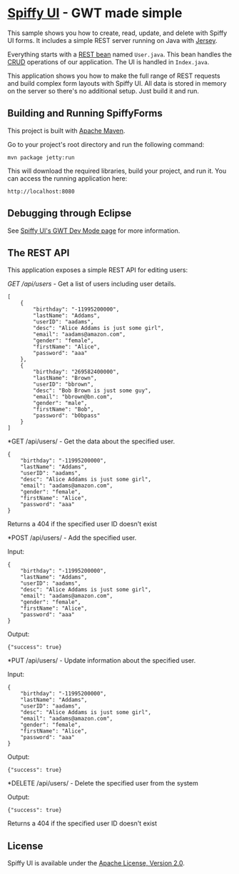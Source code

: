[Spiffy UI](http://www.spiffyui.org) - GWT made simple
==================================================

This sample shows you how to create, read, update, and delete with Spiffy UI forms.  It includes a simple REST server running on Java with [Jersey](http://jersey.java.net/).

Everything starts with a [REST bean](http://www.spiffyui.org/!#rest) named `User.java`.  This bean handles the [CRUD](http://en.wikipedia.org/wiki/Create,_read,_update_and_delete) operations of our application.  The UI is handled in `Index.java`.

This application shows you how to make the full range of REST requests and build complex form layouts with Spiffy UI.  All data is stored in memory on the server so there's no additional setup.  Just build it and run.

Building and Running SpiffyForms
--------------------------------------

This project is built with [Apache Maven](http://maven.apache.org/).  
    
Go to your project's root directory and run the following command:

    mvn package jetty:run
        
This will download the required libraries, build your project, and run it.  You can access the running application here:

    http://localhost:8080
    

Debugging through Eclipse
--------------------------------------

See [Spiffy UI's GWT Dev Mode page](http://www.spiffyui.org/#!hostedMode) for more information.

The REST API
--------------------------------------

This application exposes a simple REST API for editing users:

*GET /api/users* - Get a list of users including user details.  

    [
        {
            "birthday": "-11995200000",
            "lastName": "Addams",
            "userID": "aadams",
            "desc": "Alice Addams is just some girl",
            "email": "aadams@amazon.com",
            "gender": "female",
            "firstName": "Alice",
            "password": "aaa"
        },
        {
            "birthday": "269582400000",
            "lastName": "Brown",
            "userID": "bbrown",
            "desc": "Bob Brown is just some guy",
            "email": "bbrown@bn.com",
            "gender": "male",
            "firstName": "Bob",
            "password": "b0bpass"
        }
    ]
    
*GET /api/users/<user id> - Get the data about the specified user.

    {
        "birthday": "-11995200000",
        "lastName": "Addams",
        "userID": "aadams",
        "desc": "Alice Addams is just some girl",
        "email": "aadams@amazon.com",
        "gender": "female",
        "firstName": "Alice",
        "password": "aaa"
    }
    
Returns a 404 if the specified user ID doesn't exist

*POST /api/users/<user id> - Add the specified user.

Input:

    {
        "birthday": "-11995200000",
        "lastName": "Addams",
        "userID": "aadams",
        "desc": "Alice Addams is just some girl",
        "email": "aadams@amazon.com",
        "gender": "female",
        "firstName": "Alice",
        "password": "aaa"
    }
    
Output:

    {"success": true}
    
*PUT /api/users/<user id> - Update information about the specified user.

Input:

    {
        "birthday": "-11995200000",
        "lastName": "Addams",
        "userID": "aadams",
        "desc": "Alice Addams is just some girl",
        "email": "aadams@amazon.com",
        "gender": "female",
        "firstName": "Alice",
        "password": "aaa"
    }
    
Output:

    {"success": true}
    
*DELETE /api/users/<user id> - Delete the specified user from the system

Output:

    {"success": true}
    
Returns a 404 if the specified user ID doesn't exist


License
--------------------------------------

Spiffy UI is available under the [Apache License, Version 2.0](http://www.apache.org/licenses/LICENSE-2.0.html).
